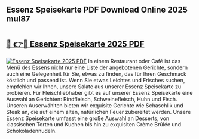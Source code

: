 ## Essenz Speisekarte PDF Download Online 2025 muI87

# <h2><a href="http://gc81vfs.nevu.top/?p=Essenz+Speisekarte">🔗 👉🔴 Essenz Speisekarte 2025 PDF</a></h2>

[![Essenz Speisekarte 2025 PDF](https://i.imgur.com/dBaPXMq.png)](http://gc81vfs.nevu.top/?p=Essenz+Speisekarte)
In einem Restaurant oder Café ist das Menü des Essens nicht nur eine Liste der angebotenen Gerichte, sondern auch eine Gelegenheit für Sie, etwas zu finden, das für Ihren Geschmack köstlich und passend ist. Wenn Sie etwas Leichtes und Frisches suchen, empfehlen wir Ihnen, unsere Salate aus unserer Essenz Speisekarte zu probieren. Für Fleischliebhaber gibt es auf unserer Essenz Speisekarte eine Auswahl an Gerichten: Rindfleisch, Schweinefleisch, Huhn und Fisch. Unseren Auserwählten bieten wir exquisite Gerichte wie Schaschlik und Steak an, die auf einem alten, natürlichen Feuer zubereitet werden. Unsere Essenz Speisekarte umfasst eine große Auswahl an Desserts, von klassischen Torten und Kuchen bis hin zu exquisiten Crème Brûlée und Schokoladennudeln.
